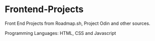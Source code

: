 # Frontend-Projects
Front End Projects from Roadmap.sh, Project Odin and other sources.

Programming Languages: HTML, CSS and Javascript
